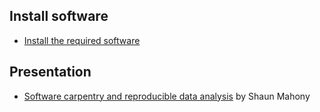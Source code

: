 ## Install software

* [Install the required software][install] 

## Presentation

* [Software carpentry and reproducible data analysis][main]  by Shaun Mahony

[install]: /install.html
[main]: https://bootcamp.biostars.io/day2/docs/Mahony_SoftwareCarpentry_20170711.pdf
